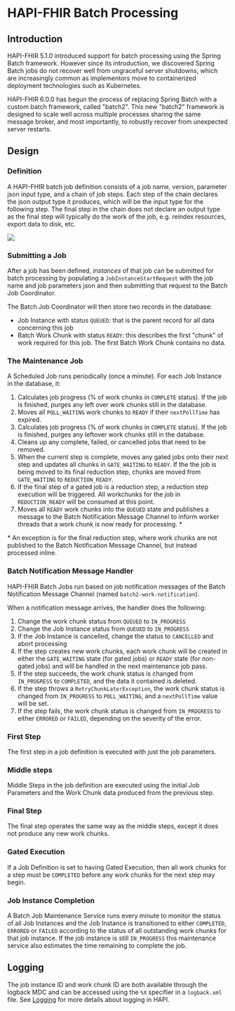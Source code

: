 # HAPI-FHIR Batch Processing

## Introduction

HAPI-FHIR 5.1.0 introduced support for batch processing using the Spring Batch framework.  However since its introduction, we discovered Spring Batch jobs do not recover well from ungraceful server shutdowns, which are increasingly common as implementors move to containerized deployment technologies such as Kubernetes.

HAPI-FHIR 6.0.0 has begun the process of replacing Spring Batch with a custom batch framework, called "batch2".  This new "batch2" framework is designed to scale well across multiple processes sharing the same message broker, and most importantly, to robustly recover from unexpected server restarts.

## Design

### Definition

A HAPI-FHIR batch job definition consists of a job name, version, parameter json input type, and a chain of job steps.  Each step of the chain declares the json output type it produces, which will be the input type for the following step.  The final step in the chain does not declare an output type as the final step will typically do the work of the job, e.g. reindex resources, export data to disk, etc.

<img src="/hapi-fhir/docs/images/job-definition.svg"/>

### Submitting a Job

After a job has been defined, *instances* of that job can be submitted for batch processing by populating a `JobInstanceStartRequest` with the job name and job parameters json and then submitting that request to the Batch Job Coordinator.

The Batch Job Coordinator will then store two records in the database:
- Job Instance with status `QUEUED`: that is the parent record for all data concerning this job
- Batch Work Chunk with status `READY`: this describes the first "chunk" of work required for this job. The first Batch Work Chunk contains no data.

### The Maintenance Job

A Scheduled Job runs periodically (once a minute).  For each Job Instance in the database, it:

1. Calculates job progress (% of work chunks in `COMPLETE` status). If the job is finished, purges any left over work chunks still in the database.
1. Moves all `POLL_WAITING` work chunks to `READY` if their `nextPollTime` has expired.
1. Calculates job progress (% of work chunks in `COMPLETE` status). If the job is finished, purges any leftover work chunks still in the database.
1. Cleans up any complete, failed, or cancelled jobs that need to be removed.
1. When the current step is complete, moves any gated jobs onto their next step and updates all chunks in `GATE_WAITING` to `READY`. If the the job is being moved to its final reduction step, chunks are moved from `GATE_WAITING` to `REDUCTION_READY`.
1. If the final step of a gated job is a reduction step, a reduction step execution will be triggered. All workchunks for the job in `REDUCTION_READY` will be consumed at this point.
1. Moves all `READY` work chunks into the `QUEUED` state and publishes a message to the Batch Notification Message Channel to inform worker threads that a work chunk is now ready for processing. \*

\* An exception is for the final reduction step, where work chunks are not published to the Batch Notification Message Channel,
but instead processed inline.

### Batch Notification Message Handler

HAPI-FHIR Batch Jobs run based on job notification messages of the Batch Notification Message Channel (named `batch2-work-notification`).

When a notification message arrives, the handler does the following:

1. Change the work chunk status from `QUEUED` to `IN_PROGRESS`
1. Change the Job Instance status from `QUEUED` to `IN_PROGRESS`
1. If the Job Instance is cancelled, change the status to `CANCELLED` and abort processing
1. If the step creates new work chunks, each work chunk will be created in either the `GATE_WAITING` state (for gated jobs) or `READY` state (for non-gated jobs) and will be handled in the next maintenance job pass.
1. If the step succeeds, the work chunk status is changed from `IN_PROGRESS` to `COMPLETED`, and the data it contained is deleted.
1. If the step throws a `RetryChunkLaterException`, the work chunk status is changed from `IN_PROGRESS` to `POLL_WAITING`, and a `nextPollTime` value will be set.
1. If the step fails, the work chunk status is changed from `IN_PROGRESS` to either `ERRORED` or `FAILED`, depending on the severity of the error.

### First Step

The first step in a job definition is executed with just the job parameters.

### Middle steps

Middle Steps in the job definition are executed using the initial Job Parameters and the Work Chunk data produced from the previous step.

### Final Step

The final step operates the same way as the middle steps, except it does not produce any new work chunks.

### Gated Execution

If a Job Definition is set to having Gated Execution, then all work chunks for a step must be `COMPLETED` before any work chunks for the next step may begin.

### Job Instance Completion

A Batch Job Maintenance Service runs every minute to monitor the status of all Job Instances and the Job Instance is transitioned to either `COMPLETED`, `ERRORED` or `FAILED` according to the status of all outstanding work chunks for that job instance. If the job instance is still `IN_PROGRESS` this maintenance service also estimates the time remaining to complete the job.

## Logging

The job instance ID and work chunk ID are both available through the logback MDC and can be accessed using the `%X` specifier in a `logback.xml` file. See [Logging](/docs/appendix/logging.html#logging) for more details about logging in HAPI. 
